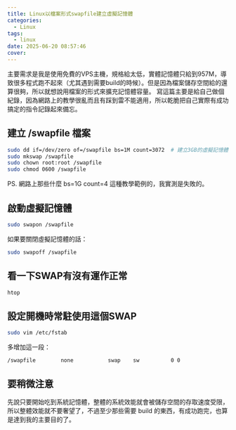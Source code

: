 ```yaml
---
title: Linux以檔案形式swapfile建立虛擬記憶體
categories:
  - Linux
tags:
  - linux
date: 2025-06-20 08:57:46
cover:
---
```



主要需求是我是使用免費的VPS主機，規格給太低，實體記憶體只給到957M，導致很多程式跑不起來（尤其遇到需要build的時候）。但是因為檔案儲存空間給的還算很夠，所以就想說用檔案的形式來擴充記憶體容量。
寫這篇主要是給自己做個紀錄，因為網路上的教學很亂而且有踩到雷不能適用，所以乾脆把自己實際有成功搞定的指令記錄起來備忘。

## 建立 /swapfile 檔案
```bash
sudo dd if=/dev/zero of=/swapfile bs=1M count=3072  # 建立3GB的虛擬記憶體
sudo mkswap /swapfile 
sudo chown root:root /swapfile 
sudo chmod 0600 /swapfile
```

PS. 網路上那些什麼 bs=1G count=4 這種教學範例的，我實測是失敗的。

## 啟動虛擬記憶體
```bash
sudo swapon /swapfile
```

如果要關閉虛擬記憶體的話：
```bash
sudo swapoff /swapfile
```


## 看一下SWAP有沒有運作正常
```bash
htop
```


## 設定開機時常駐使用這個SWAP
```bash
sudo vim /etc/fstab
```

多增加這一段：
```
/swapfile        none           swap    sw          0 0
```


## 要稍微注意
先說只要開始吃到系統記憶體，整體的系統效能就會被儲存空間的存取速度受限，所以整體效能就不要奢望了，不過至少那些需要 build 的東西，有成功跑完，也算是達到我的主要目的了。